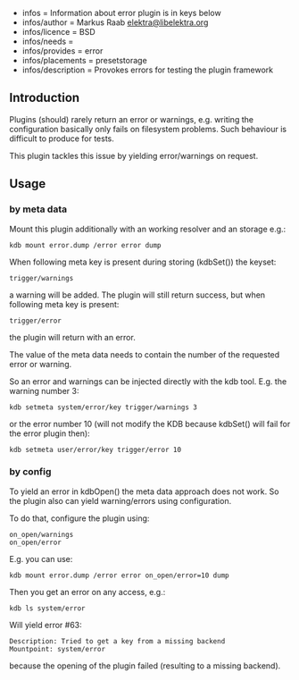 - infos = Information about error plugin is in keys below
- infos/author = Markus Raab <elektra@libelektra.org>
- infos/licence = BSD
- infos/needs =
- infos/provides = error
- infos/placements = presetstorage
- infos/description = Provokes errors for testing the plugin framework

## Introduction ##

Plugins (should) rarely return an error or warnings, e.g. writing
the configuration basically only fails on filesystem problems. Such
behaviour is difficult to produce for tests.

This plugin tackles this issue by yielding error/warnings on request.

## Usage ##

### by meta data ###

Mount this plugin additionally with an working resolver and an storage
e.g.:

	kdb mount error.dump /error error dump

When following meta key is present during storing (kdbSet()) the keyset:

	trigger/warnings

a warning will be added. The plugin will still return success, but when
following meta key is present:

	trigger/error

the plugin will return with an error.

The value of the meta data needs to contain the number of the requested
error or warning.


So an error and warnings can be injected directly with the kdb tool.
E.g. the warning number 3:

	kdb setmeta system/error/key trigger/warnings 3

or the error number 10 (will not modify the KDB because kdbSet() will
fail for the error plugin then):

	kdb setmeta user/error/key trigger/error 10



### by config ###

To yield an error in kdbOpen() the meta data approach does not work. So
the plugin also can yield warning/errors using configuration.

To do that, configure the plugin using:

	on_open/warnings
	on_open/error

E.g. you can use:

	kdb mount error.dump /error error on_open/error=10 dump

Then you get an error on any access, e.g.:

	kdb ls system/error

Will yield error #63:

	Description: Tried to get a key from a missing backend
	Mountpoint: system/error

because the opening of the plugin failed (resulting to a missing
backend).

